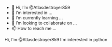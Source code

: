 - 👋 Hi, I’m @Atlasdestroyer859
- 👀 I’m interested in ...
- 🌱 I’m currently learning ...
- 💞️ I’m looking to collaborate on ...
- 📫 How to reach me ...

<!---
Atlasdestroyer859/Atlasdestroyer859 is a ✨ special ✨ repository because its `README.md` (this file) appears on your GitHub profile.
You can click the Preview link to take a look at your changes.
--->
Hi, I'm @Atlasdestroyer859
I'm interested in python
